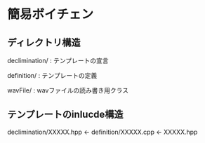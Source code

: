 # 簡易ボイチェン

## ディレクトリ構造

declimination/
: テンプレートの宣言

definition/
: テンプレートの定義

wavFile/
: wavファイルの読み書き用クラス

## テンプレートのinlucde構造

declimination/XXXXX.hpp ← definition/XXXXX.cpp ← XXXXX.hpp
